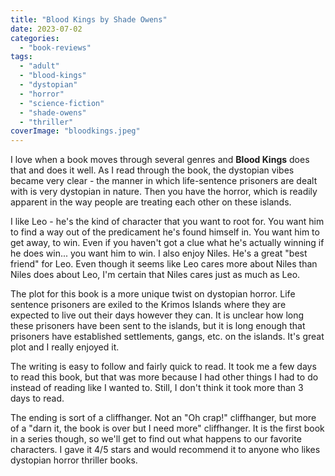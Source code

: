 ```yaml
---
title: "Blood Kings by Shade Owens"
date: 2023-07-02
categories: 
  - "book-reviews"
tags: 
  - "adult"
  - "blood-kings"
  - "dystopian"
  - "horror"
  - "science-fiction"
  - "shade-owens"
  - "thriller"
coverImage: "bloodkings.jpeg"
---
```


I love when a book moves through several genres and **Blood Kings** does that and does it well. As I read through the book, the dystopian vibes became very clear - the manner in which life-sentence prisoners are dealt with is very dystopian in nature. Then you have the horror, which is readily apparent in the way people are treating each other on these islands.

I like Leo - he's the kind of character that you want to root for. You want him to find a way out of the predicament he's found himself in. You want him to get away, to win. Even if you haven't got a clue what he's actually winning if he does win... you want him to win. I also enjoy Niles. He's a great "best friend" for Leo. Even though it seems like Leo cares more about Niles than Niles does about Leo, I'm certain that Niles cares just as much as Leo.

The plot for this book is a more unique twist on dystopian horror. Life sentence prisoners are exiled to the Krimos Islands where they are expected to live out their days however they can. It is unclear how long these prisoners have been sent to the islands, but it is long enough that prisoners have established settlements, gangs, etc. on the islands. It's great plot and I really enjoyed it.

The writing is easy to follow and fairly quick to read. It took me a few days to read this book, but that was more because I had other things I had to do instead of reading like I wanted to. Still, I don't think it took more than 3 days to read.

The ending is sort of a cliffhanger. Not an "Oh crap!" cliffhanger, but more of a "darn it, the book is over but I need more" cliffhanger. It is the first book in a series though, so we'll get to find out what happens to our favorite characters. I gave it 4/5 stars and would recommend it to anyone who likes dystopian horror thriller books.
